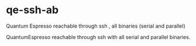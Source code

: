 # qe-ssh-ab
Quantum Espresso  reachable through ssh , all binaries (serial and parallel)

QuantumEspresso reachable through ssh with all serial and parallel binaries.

